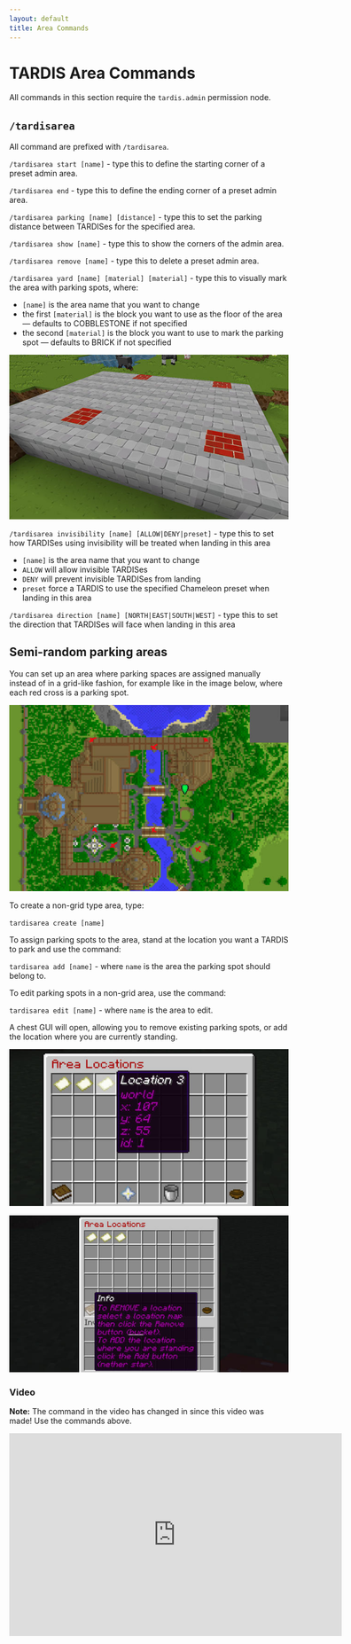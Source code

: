 ```yaml
---
layout: default
title: Area Commands
---
```


# TARDIS Area Commands

All commands in this section require the `tardis.admin` permission node.

## `/tardisarea`

All command are prefixed with `/tardisarea`.


`/tardisarea start [name]` - type this to define the starting corner of a preset
admin area.

`/tardisarea end` - type this to define the ending corner of a preset admin area.

`/tardisarea parking [name] [distance]` - type this to set the parking distance
between TARDISes for the specified area.

`/tardisarea show [name]` - type this to show the corners of the admin area.

`/tardisarea remove [name]` - type this to delete a preset admin area.

`/tardisarea yard [name] [material] [material]` - type this to visually mark the
area with parking spots, where:

- `[name]` is the area name that you want to change
- the first `[material]` is the block you want to use as the floor of the area
  — defaults to COBBLESTONE if not specified
- the second `[material]` is the block you want to use to mark the parking spot
  — defaults to BRICK if not specified

![TARDIS parking yard](/images/docs/yard.jpg)

`/tardisarea invisibility [name] [ALLOW|DENY|preset]` - type this to set how TARDISes using invisibility will be treated
when landing in this area

- `[name]` is the area name that you want to change
- `ALLOW` will allow invisible TARDISes
- `DENY` will prevent invisible TARDISes from landing
- `preset` force a TARDIS to use the specified Chameleon preset when landing in this area

`/tardisarea direction [name] [NORTH|EAST|SOUTH|WEST]` - type this to set the direction that TARDISes will face when
landing in this area

## Semi-random parking areas

You can set up an area where parking spaces are assigned manually instead of in a grid-like fashion,
for example like in the image below, where each red cross is a parking spot.

![semi random area](/images/docs/semi-random-area.jpg)

To create a non-grid type area, type:

`tardisarea create [name]`

To assign parking spots to the area, stand at the location you want a TARDIS to park and use the command:

`tardisarea add [name]` - where `name` is the area the parking spot should belong to.

To edit parking spots in a non-grid area, use the command:

`tardisarea edit [name]` - where `name` is the area to edit.

A chest GUI will open, allowing you to remove existing parking spots, or add the location where you are currently
standing.

![area edit gui](/images/docs/area-edit-gui.jpg)

![area edit gui info](/images/docs/area-edit-gui-info.jpg)

### Video

**Note:** The command in the video has changed in since this video was made!
Use the commands above.

<iframe src="https://player.vimeo.com/video/52724961" width="600" height="366" frameborder="0" webkitallowfullscreen mozallowfullscreen allowfullscreen></iframe>
